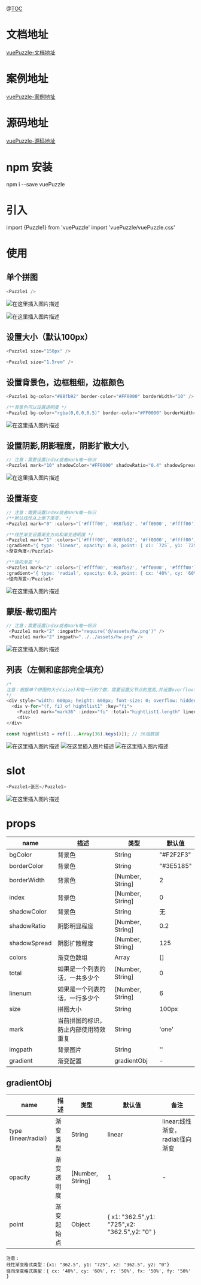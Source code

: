 
@[TOC](vuePuzzle文档)

# 文档地址

[vuePuzzle-文档地址](https://blog.csdn.net/sllailcp/article/details/139597472?spm=1001.2014.3001.5502)

# 案例地址

[vuePuzzle-案例地址](https://slailcp.github.io/vuePuzzle/index.html)

# 源码地址

[vuePuzzle-源码地址](https://github.com/slailcp/puzzle)



# npm 安装
npm i --save vuePuzzle

# 引入
import {Puzzle1} from 'vuePuzzle'
import 'vuePuzzle/vuePuzzle.css'
# 使用

## 单个拼图

```js
<Puzzle1 />
```
![在这里插入图片描述](//images.weserv.nl/?url=https://img-blog.csdnimg.cn/direct/2aee8a9829ea4baeb735cc480ac80ea8.png)

![在这里插入图片描述](https://img-blog.csdnimg.cn/20201016100758392.gif#pic_center)  


## 设置大小（默认100px）

```js
<Puzzle1 size="150px" />

<Puzzle1 size="1.5rem" />
```

## 设置背景色，边框粗细，边框颜色

```js
<Puzzle1 bg-color="#88fb92" border-color="#FF0000" borderWidth="10" />

/**背景色可以设置透明度 */
<Puzzle1 bg-color="rgba(0,0,0,0.5)" border-color="#FF0000" borderWidth="10" />
```
![在这里插入图片描述](//images.weserv.nl/?url=https://img-blog.csdnimg.cn/direct/c86425a76a254861b89c4e63031edfb8.png)




## 设置阴影,阴影程度，阴影扩散大小,

```js
// 注意：需要设置index或者mark唯一标识
<Puzzle1 mark="10" shadowColor="#FF0000" shadowRatio="0.4" shadowSpread="100" />
```
![在这里插入图片描述](//images.weserv.nl/?url=https://img-blog.csdnimg.cn/direct/6e062539a74748a0945c35c7529c1ec4.png)

## 设置渐变

```js
// 注意：需要设置index或者mark唯一标识
/**默认线性从上倒下渐变， */
<Puzzle1 mark="0" :colors="['#ffff00', '#88fb92', '#ff0000', '#ffff00']">默认<br />线性渐变<br />从上到下</Puzzle1>

/**线性渐变设置渐变方向和渐变透明度 */
<Puzzle1 mark="1" :colors="['#ffff00', '#88fb92', '#ff0000', '#ffff00']" 
:gradient="{ type: 'linear', opacity: 0.8, point: { x1: `725`, y1: `725`, x2: `0`, y2: `0` } }"
>渐变角度</Puzzle1>

/**径向渐变 */
<Puzzle1 mark="2" :colors="['#ffff00', '#88fb92', '#ff0000', '#ffff00']" 
:gradient="{ type: 'radial', opacity: 0.9, point: { cx: '40%', cy: '60%', r: '50%', fx: '50%', fy: '50%' } }"
>径向渐变</Puzzle1>
```
![在这里插入图片描述](//images.weserv.nl/?url=https://img-blog.csdnimg.cn/direct/ea3690420529408da128e67a16d7abc3.png)


## 蒙版-裁切图片

```js
// 注意：需要设置index或者mark唯一标识
 <Puzzle1 mark="2" :imgpath="require('@/assets/hw.png')" />
 <Puzzle1 mark="2" imgpath="../../assets/hw.png" />
```
![在这里插入图片描述](//images.weserv.nl/?url=https://img-blog.csdnimg.cn/direct/b65a4c4c0dec4aafae6614b62de54bfc.png)

## 列表（左侧和底部完全填充）

```js
/*
注意：根据单个拼图的大小(size)和每一行的个数，需要设置父节点的宽高,并设置overflow:hidden,隐藏上边和右边凸出的部分。 
*/
<div style="width: 600px; height: 600px; font-size: 0; overflow: hidden; border-radius: 12px">
  <div v-for="(f, fi) of hightlist1" :key="fi">
    <Puzzle1 mark="mark36" :index="fi" :total="hightlist1.length" linenum="6" style="float: left"/>
    <div>
</div>

const hightlist1 = ref([...Array(36).keys()]); // 36组数据
```
![在这里插入图片描述](//images.weserv.nl/?url=https://img-blog.csdnimg.cn/direct/ab3011e0448c428da6eaca595b3c2d43.png)
![在这里插入图片描述](//images.weserv.nl/?url=https://img-blog.csdnimg.cn/direct/fda2707ed5d649268e22ef084d0a6f39.png)
![在这里插入图片描述](//images.weserv.nl/?url=https://img-blog.csdnimg.cn/direct/899e89fe658e4c06830324f9e4464583.png)

# slot

```js
<Puzzle1>张三</Puzzle1>
```
![在这里插入图片描述](//images.weserv.nl/?url=https://img-blog.csdnimg.cn/direct/4993414cf0c94f04908ad3ed9e9b7888.png)


# props

| name | 描述 | 类型  | 默认值 |
|-|---|--|--|
| bgColor  | 背景色 | String | "#F2F2F3" |
| borderColor  | 背景色 | String | "#3E5185" |
| borderWidth  | 背景色 | [Number, String] | 2 |
| index  | 背景色 | [Number, String] | 0 |
| shadowColor  | 背景色 | String | 无 |
| shadowRatio  | 阴影明显程度 | [Number, String] | 0.2 |
| shadowSpread  | 阴影扩散程度 | [Number, String] | 125 |
| colors  | 渐变色数组 | Array | [] |
| total  | 如果是一个列表的话，一共多少个 | [Number, String] | 0 |
| linenum  | 如果是一个列表的话，一行多少个 | [Number, String] | 6 |
| size  | 拼图大小 | String | 100px |
| mark  | 当前拼图的标识，防止内部使用特效重复 | String | 'one' |
| imgpath  | 背景图片 | String | '' |
| gradient  | 渐变配置 | gradientObj | - |


## gradientObj

| name | 描述 | 类型  | 默认值 | 备注|
|-|---|--|--|--|
| type (linear/radial)  | 渐变类型 | String | linear |linear:线性渐变， radial:径向渐变 |
| opacity  | 渐变透明度 | [Number, String] | 1 | - |
| point  | 渐变起始点 | Object | {  x1: "362.5",y1: "725",x2: "362.5",y2: "0" } |  |

```
注意：
线性渐变格式类型：{x1: "362.5", y1: "725", x2: "362.5", y2: "0"}
径向渐变格式类型：{ cx: '40%', cy: '60%', r: '50%', fx: '50%', fy: '50%' }
```


